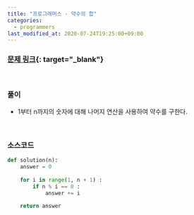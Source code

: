 ```yaml
---
title: "프로그래머스 - 약수의 합"
categories: 
  - programmers
last_modified_at: 2020-07-24T19:25:00+09:00
---
```


### [<u>문제 링크</u>](https://programmers.co.kr/learn/courses/30/lessons/12928){: target="_blank"}
<br/>

### 풀이
- 1부터 n까지의 숫자에 대해 나머지 연산을 사용하여 약수를 구한다.

<br/>

### 소스코드
```python
def solution(n):
    answer = 0
    
    for i in range(1, n + 1) :
        if n % i == 0 :
            answer += i
    
    return answer
```